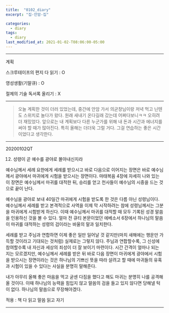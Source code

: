 ```yaml
---
title:  "0102_diary"
excerpt: "집-안암-집"

categories:
  - diary
tags:
  - diary
last_modified_at: 2021-01-02-T08:06:00-05:00
---
```

- - -
계획  

스크루테이프의 편지 다 읽기 : O

영성생활(기말큐) : O

절제의 기술 독서록 올리기 : X
- - -
> 오늘 계획한 것이 더러 있었는데, 중간에 안암 가서 의균창님이랑 저녁 먹고 닌텐도 스위치로 놀다가 왔다. 원래 새내기 온다길래 갔는데 어쩌다보니ㅋㅋ 오히려 더 재밌었다. 앞으로는 내 계획보다 다른 누군가를 위해 내 돈과 시간과 에너지를 써야 할 때가 많아진다. 특히 올해는 더더욱 그럴 거다. 그걸 연습하는 좋은 시간이었다고 생각한다.
- - -
20200102QT 

  12. 성령이 곧 예수를 광야로 몰아내신지라

  예수님께서 세례 요한에게 세례를 받으시고 바로 다음으로 이어지는 장면은 바로 예수님께서 광야에서 마귀에게 시험을 받으시는 장면이다. 마태복음 4장에 자세히 나와 있는 이 장면은 예수님께서 마귀를 대적한 뒤, 승리를 얻고 천사들이 예수님의 시중을 드는 것으로 끝이 난다.

  예수님을 광야로 보내 40일간 마귀에게 시험을 받도록 한 것은 다름 아닌 성령님이다. 예수님께서 세례를 받고 본격적으로 사역을 이제 막 시작하려는 참에 성령님께서는 그분을 마귀에게 시험받게 하신다. 이때 예수님께서 마귀를 대적할 때 모두 기록된 성경 말씀을 인용하신 것을 볼 수 있다. 얼마 전 큐티 본문이었던 에베소서 6장에서 하나님의 말씀이 마귀를 대적하는 성령의 검이라는 바울의 말과 일치한다. 

  세례를 받고 주님과 연합하면 이제 좋은 일만 일어날 것 같지만(마치 새해에는 행운만 가득할 것이라고 기대되는 것처럼) 실제로는 그렇지 않다. 주님과 연합할수록, 그 신성에 참여할수록 내 자신과 세상의 죄성이 더 잘 보이기 마련이다. 시간 간격이 얼마나 되는 지는 모르겠지만, 예수님께서 세례를 받은 뒤 바로 다음 장면이 마귀에게 광야에서 시험을 받으시는 장면이라는 것은 하나님의 기쁘신 뜻을 따라 살려고 할 때에 마귀들의 유혹과 시험이 있을 수 있다는 사실을 분명히 말해준다.

  내가 아무리 올해 좋은 마음을 먹고 굳센 다짐을 했다고 해도 마귀는 분명히 나를 공격해올 것이다. 이때 하나님의 능력을 힘입지 않고 말씀의 검을 들고 있지 않다면 당해낼 턱이 없다. 하나님의 말씀으로 무장해야겠다.

적용 : 책 다 읽고 말씀 읽고 자기
- - -